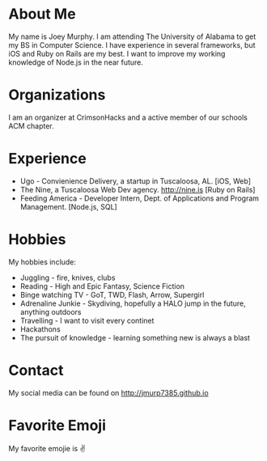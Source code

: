 # About Me
My name is Joey Murphy. I am attending The University of Alabama to get my BS in Computer Science. I have experience in several frameworks, but iOS and Ruby on Rails are my best. I want to improve my working knowledge of Node.js in the near future. 

# Organizations
I am an organizer at CrimsonHacks and a active member of our schools ACM chapter.

# Experience
* Ugo - Convienience Delivery, a startup in Tuscaloosa, AL. [iOS, Web]
* The Nine, a Tuscaloosa Web Dev agency. http://nine.is [Ruby on Rails]
* Feeding America - Developer Intern, Dept. of Applications and Program Management. [Node.js, SQL]

# Hobbies
My hobbies include:
* Juggling - fire, knives, clubs
* Reading - High and Epic Fantasy, Science Fiction
* Binge watching TV - GoT, TWD, Flash, Arrow, Supergirl
* Adrenaline Junkie - Skydiving, hopefully a HALO jump in the future, anything outdoors
* Travelling - I want to visit every continet
* Hackathons
* The pursuit of knowledge - learning something new is always a blast

# Contact
My social media can be found on http://jmurp7385.github.io

# Favorite Emoji
My favorite emojie is :v:

